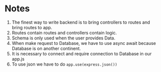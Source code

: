 # Notes

 1. The finest way to write backend is to bring controllers to routes and bring routes to app.
 2. Routes contain routes and controllers contain logic.
 3. Schema is only used when the user provides Data.
 4. When make request to Database, we have to use async await because Database is on another continent.
 5. It is necessary to connect and require connection to Database in our app.js
 6. To use json we have to do `app.use(express.json())`